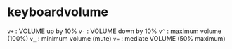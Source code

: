 # keyboardvolume

`v+` : VOLUME up by 10%
`v-` : VOLUME down by 10%
`v^` : maximum volume (100%)
`v_` : minimum volume (mute)
`v=` : mediate VOLUME (50% maximum)

